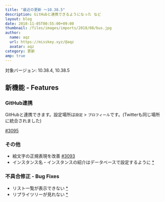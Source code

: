 ```yaml
---
title: "最近の更新 ～10.38.5"
description: GitHubと連携できるようになった など
layout: blog
date: 2018-11-05T00:55:00+09:00
thumbnail: /files/images/imports/2018/08/bus.jpg
author:
  name: aqz
  url: https://misskey.xyz/@aqz
  avatar: aqz
category: 更新
amp: true
---
```

対象バージョン: 10.38.4, 10.38.5  

## 新機能 - Features
### GitHub連携
GitHubと連携できます。設定場所は`設定` > `プロフィール`です。(Twitterも同じ場所に統合されました)

[#3095](https://github.com/syuilo/misskey/pull/3095)

### その他

- 絵文字の正規表現を改善 [#3093](https://github.com/syuilo/misskey/pull/3093)
- インスタンス名・インスタンスの紹介はデータベースで設定するように [*](https://github.com/syuilo/misskey/commit/1855ab60f193fc5b434a311213b08a0c249a5162)

### 不具合修正 - Bug Fixes
- リスト一覧が表示できない [*](https://github.com/syuilo/misskey/commit/d48c25d2c98e46b3b613e3070d2a1667243f5425)
- リプライツリーが見れない [*](https://github.com/syuilo/misskey/commit/4f3c8b940e750a112d84c12a7833e9ffcc70cac9)